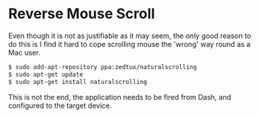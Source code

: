 # Reverse Mouse Scroll

Even though it is not as justifiable as it may seem, the only good reason to do this is I find it hard to cope scrolling mouse the 'wrong' way round as a Mac user.

```bash
$ sudo add-apt-repository ppa:zedtux/naturalscrolling
$ sudo apt-get update
$ sudo apt-get install naturalscrolling
```

This is not the end, the application needs to be fired from Dash, and configured to the target device.
